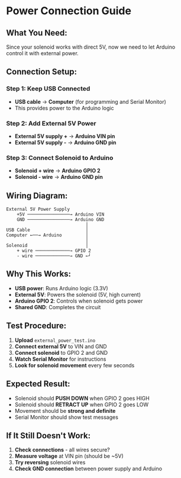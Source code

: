 # Power Connection Guide

## What You Need:
Since your solenoid works with direct 5V, now we need to let Arduino control it with external power.

## Connection Setup:

### Step 1: Keep USB Connected
- **USB cable** → **Computer** (for programming and Serial Monitor)
- This provides power to the Arduino logic

### Step 2: Add External 5V Power
- **External 5V supply +** → **Arduino VIN pin**
- **External 5V supply -** → **Arduino GND pin**

### Step 3: Connect Solenoid to Arduino
- **Solenoid + wire** → **Arduino GPIO 2**
- **Solenoid - wire** → **Arduino GND pin**

## Wiring Diagram:
```
External 5V Power Supply
    +5V ────────────────→ Arduino VIN
    GND ────────────────→ Arduino GND
                              │
USB Cable                     │
Computer ←──→ Arduino         │
                              │
Solenoid                      │
    + wire ─────────────→ GPIO 2
    - wire ─────────────→ GND ←┘
```

## Why This Works:
- **USB power**: Runs Arduino logic (3.3V)
- **External 5V**: Powers the solenoid (5V, high current)
- **Arduino GPIO 2**: Controls when solenoid gets power
- **Shared GND**: Completes the circuit

## Test Procedure:
1. **Upload** `external_power_test.ino`
2. **Connect external 5V** to VIN and GND
3. **Connect solenoid** to GPIO 2 and GND
4. **Watch Serial Monitor** for instructions
5. **Look for solenoid movement** every few seconds

## Expected Result:
- Solenoid should **PUSH DOWN** when GPIO 2 goes HIGH
- Solenoid should **RETRACT UP** when GPIO 2 goes LOW
- Movement should be **strong and definite**
- Serial Monitor should show test messages

## If It Still Doesn't Work:
1. **Check connections** - all wires secure?
2. **Measure voltage** at VIN pin (should be ~5V)
3. **Try reversing** solenoid wires
4. **Check GND connection** between power supply and Arduino
